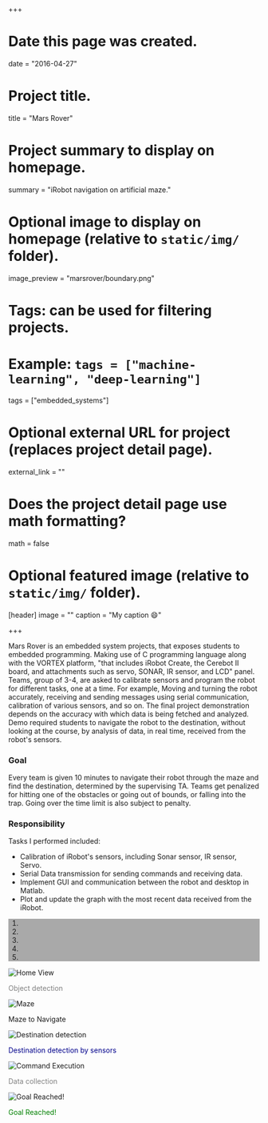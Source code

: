+++
# Date this page was created.
date = "2016-04-27"

# Project title.
title = "Mars Rover"

# Project summary to display on homepage.
summary = "iRobot navigation on artificial maze."

# Optional image to display on homepage (relative to `static/img/` folder).
image_preview = "marsrover/boundary.png"

# Tags: can be used for filtering projects.
# Example: `tags = ["machine-learning", "deep-learning"]`
tags = ["embedded_systems"]

# Optional external URL for project (replaces project detail page).
external_link = ""

# Does the project detail page use math formatting?
math = false

# Optional featured image (relative to `static/img/` folder).
[header]
image = ""
caption = "My caption :smile:"

+++

Mars Rover is an embedded system projects, that exposes students to embedded programming. Making use of C programming language along with the VORTEX platform, "that includes iRobot Create, the Cerebot II board, and attachments such as servo, SONAR, IR sensor, and LCD" panel. Teams, group of 3-4, are asked to calibrate sensors and program the robot for different tasks, one at a time. For example, Moving and turning the robot accurately, receiving and sending messages using serial communication, calibration of various sensors, and so on. The final project demonstration depends on the accuracy with which data is being fetched and analyzed. Demo required students to navigate the robot to the destination, without looking at the course, by analysis of data, in real time, received from the robot's sensors.

### Goal
Every team is given 10 minutes to navigate their robot through the maze and find the destination, determined by the supervising TA. Teams get penalized for hitting one of the obstacles or going out of bounds, or falling into the trap. Going over the time limit is also subject to penalty.

### Responsibility
Tasks I performed included:

* Calibration of iRobot's sensors, including Sonar sensor, IR sensor, Servo.
* Serial Data transmission for sending commands and receiving data.
* Implement GUI and communication between the robot and desktop in Matlab.
* Plot and update the graph with the most recent data received from the iRobot.

<div id="carousel-marsrover" class="carousel slide" data-ride="carousel">
  <ol style="background-color:darkgrey" class="carousel-indicators">
    <li data-target="#carousel-marsrover" data-slide-to="0" class="active"></li>
    <li data-target="#carousel-marsrover" data-slide-to="1"></li>
    <li data-target="#carousel-marsrover" data-slide-to="2"></li>
    <li data-target="#carousel-marsrover" data-slide-to="3"></li>
    <li data-target="#carousel-marsrover" data-slide-to="4"></li>
  </ol>

  <div class="carousel-inner" role="listbox">
    <div class="item active">
      <img src="/img/marsrover/home_view.png" class="img-responsive" alt="Home View">
      <div class="carousel-caption">
      <p style="color:grey">Object detection</p>
      </div>
    </div>
    <div class="item">
      <img src="/img/marsrover/course.jpg" class="img-responsive" alt="Maze">
      <div class="carousel-caption">
      <p>Maze to Navigate</p>
      </div>
    </div>
    <div class="item">
      <img src="/img/marsrover/destination.png" class="img-responsive" alt="Destination detection">
      <div class="carousel-caption">
      <p style="color:darkblue">Destination detection by sensors</p>
      </div>
    </div>
    <div class="item">
      <img src="/img/marsrover/commands.png" class="img-responsive" alt="Command Execution">
      <div class="carousel-caption">
      <p style="color:grey">Data collection</p>
      </div>
    </div>
    <div class="item">
      <img src="/img/marsrover/goal_reached.png" class="img-responsive" alt="Goal Reached!">
      <div class="carousel-caption">
        <p style="color:green">Goal Reached!</p>
      </div>
    </div>
  </div>
</div>
